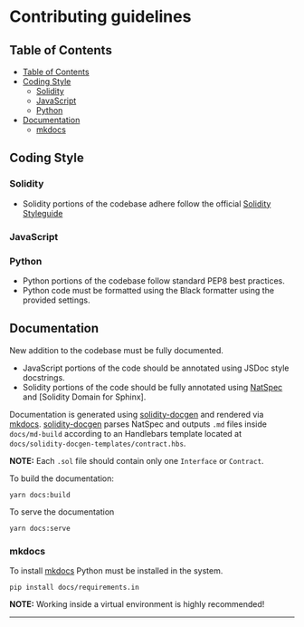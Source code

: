 # Contributing guidelines

## Table of Contents

- [Table of Contents](#table-of-contents)
- [Coding Style](#coding-style)
  - [Solidity](#solidity)
  - [JavaScript](#javascript)
  - [Python](#python)
- [Documentation](#documentation)
  - [mkdocs](#mkdocs)

## Coding Style

### Solidity

* Solidity portions of the codebase adhere follow the official [Solidity Styleguide]

### JavaScript

### Python

* Python portions of the codebase follow standard PEP8 best practices.
* Python code must be formatted using the Black formatter using the provided settings.

## Documentation

New addition to the codebase must be fully documented.

- JavaScript portions of the code should be annotated using JSDoc style docstrings.
- Solidity portions of the code should be fully annotated using [NatSpec] and [Solidity Domain for Sphinx].

Documentation is generated using [solidity-docgen] and rendered via [mkdocs].
[solidity-docgen] parses NatSpec and outputs `.md` files inside `docs/md-build` according
to an Handlebars template located at `docs/solidity-docgen-templates/contract.hbs`.

**NOTE:** Each `.sol` file should contain only one `Interface` or `Contract`.

To build the documentation:

```console
yarn docs:build
```

To serve the documentation

```console
yarn docs:serve
```

### mkdocs

To install [mkdocs] Python must be installed in the system.

```
pip install docs/requirements.in
```

**NOTE:** Working inside a virtual environment is highly recommended!

---

[Solidity Styleguide]: https://solidity.readthedocs.io/en/v0.7.0/style-guide.html
[NatSpec]: https://solidity.readthedocs.io/en/v0.7.0/style-guide.html#natspec
[Write the Docs!]: docs/source/write_the_docs.rst
[solidity-docgen]: https://github.com/OpenZeppelin/solidity-docgen
[mkdocs]: https://www.mkdocs.org/
